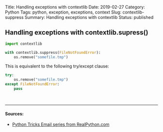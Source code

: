 Title: Handling exceptions with contextlib
Date: 2019-02-27
Category: Python
Tags: python, exception, exceptions, context
Slug: contextlib-suppress
Summary: Handling exceptions with contextlib
Status: published

## Handling exceptions with contextlib.supress()

```python
import contextlib

with contextlib.suppress(FileNotFoundError):
    os.remove("somefile.tmp")
```

This is equivalent to the following try/except clause:

```python
try:
    os.remove("somefile.tmp")
except FileNotFoundError:
    pass
```

<br>

______________________________________________________________________

#### Sources:

- [Python Tricks Email series from RealPython.com ](https://realpython.com/)
